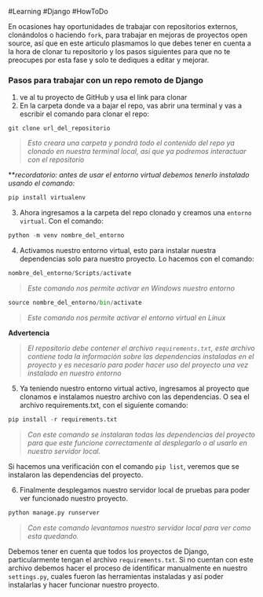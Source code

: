 #Learning #Django #HowToDo 

En ocasiones hay oportunidades de trabajar con repositorios externos, clonándolos o haciendo `fork`, para trabajar en mejoras de proyectos open source, así que en este articulo plasmamos lo que debes tener en cuenta a la hora de clonar tu repositorio  y los pasos siguientes para que no te preocupes por esta fase y solo te dediques a editar y mejorar.

### Pasos para trabajar con un repo remoto de Django

1. ve al tu proyecto de GitHub y usa el link para clonar
2. En la carpeta donde va a bajar el repo, vas abrir una terminal y vas a escribir el comando para clonar el repo:

```git
git clone url_del_repositorio
```
> *Esto creara una carpeta y pondrá todo el contenido del repo ya clonado en nuestra terminal local, así que ya podremos interactuar con el repositorio*

***recordatorio: antes de usar el entorno virtual debemos tenerlo instalado usando el comando:* 

```python
pip install virtualenv
```


3. Ahora ingresamos a la carpeta del repo clonado y  creamos una `entorno virtual`. Con el comando:
```python
python -m venv nombre_del_entorno
```

4. Activamos nuestro entorno virtual, esto para instalar nuestra dependencias solo para nuestro proyecto. Lo hacemos con el comando:
```python
nombre_del_entorno/Scripts/activate
```
>*Este comando nos permite activar en Windows nuestro entorno*

```python
source nombre_del_entorno/bin/activate
```
>*Este comando nos permite activar el entorno virtual en Linux*

**Advertencia**

>*El repositorio debe contener el archivo `requirements.txt`, este archivo contiene toda la información sobre las dependencias instaladas en el proyecto y es necesario para poder hacer uso del proyecto una vez instalado en nuestro entorno*

5. Ya teniendo nuestro entorno virtual activo, ingresamos al proyecto que clonamos e instalamos nuestro archivo con las dependencias. O sea el archivo requirements.txt, con el siguiente comando:

```python
pip install -r requirements.txt
```
> *Con este comando se instalaran todas las dependencias del proyecto para que este funcione correctamente al desplegarlo o al usarlo  en nuestro servidor local.*

Si hacemos una verificación con el comando `pip list`, veremos que se instalaron las dependencias del proyecto.

6. Finalmente desplegamos nuestro servidor local de pruebas para poder ver funcionado nuestro proyecto.

```python
python manage.py runserver
```
>*Con este comando levantamos nuestro servidor local para ver como esta quedando.*

Debemos tener en cuenta que todos los proyectos de Django, particularmente tengan el archivo `requirements.txt`. Si no cuentan con este archivo debemos hacer el proceso de identificar manualmente en nuestro `settings.py`, cuales fueron las herramientas instaladas y así poder instalarlas y hacer funcionar nuestro proyecto.


